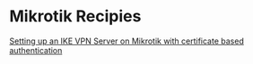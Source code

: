 # Mikrotik Recipies

[Setting up an IKE VPN Server on Mikrotik with certificate based authentication
](https://github.com/nyquist/networking-notes/blob/master/Mikrotik_IKE_VPN_with_Certificates.md)
